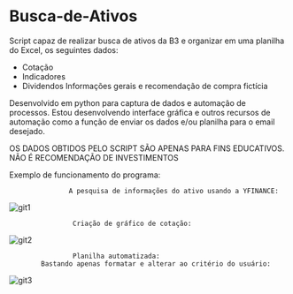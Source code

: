 # Busca-de-Ativos
Script capaz de realizar  busca de ativos da B3 e organizar em uma planilha do Excel, os seguintes dados:
- Cotação
- Indicadores
- Dividendos
Informações gerais e recomendação de compra fictícia

Desenvolvido em python para captura de dados e automação de processos.
Estou desenvolvendo interface gráfica e outros recursos de automação como a função de enviar os dados e/ou planilha para o email desejado.

OS DADOS OBTIDOS PELO SCRIPT SÃO APENAS PARA FINS EDUCATIVOS. NÃO É RECOMENDAÇÃO DE INVESTIMENTOS

Exemplo de funcionamento do programa:


                   A pesquisa de informações do ativo usando a YFINANCE:
                   
![git1](https://github.com/user-attachments/assets/fb44357e-085d-4ea5-a9d4-b49d38aad7d0)


                    Criação de gráfico de cotação:
                    
![git2](https://github.com/user-attachments/assets/87158f0d-6231-4ead-9235-c1eb3a4d8456)


                    Planilha automatizada:
            Bastando apenas formatar e alterar ao critério do usuário:
            
![git3](https://github.com/user-attachments/assets/111cffe0-601e-44f9-aef9-487b17ed4d5a)


